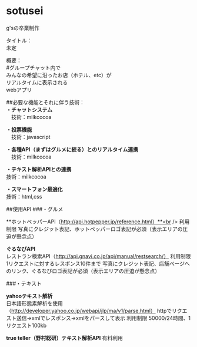 # sotusei
g'sの卒業制作


タイトル：<br />
未定<br />

概要：<br />
#グループチャット内で<br />みんなの希望に沿ったお店（ホテル、etc）が<br />リアルタイムに表示される<br />webアプリ


##必要な機能とそれに伴う技術：<br />
**・チャットシステム**<br />
　技術：milkcocoa

**・投票機能**<br />
　技術：javascript

**・各種API（まずはグルメに絞る）とのリアルタイム連携**<br />
　技術：milkcocoa

**・テキスト解析APIとの連携**<br />
 技術：milkcocoa

**・スマートフォン最適化**<br />
 技術：html,css




##使用API
###・グルメ<br />

**ホットペッパーAPI（http://api.hotpepper.jp/reference.html）**<br />
利用制限
写真にクレジット表記、ホットペッパーロゴ表記が必須（表示エリアの圧迫が懸念点）

**ぐるなびAPI**<br />
レストラン検索API（http://api.gnavi.co.jp/api/manual/restsearch/）
利用制限
1リクエストに対するレスポンス10件まで
写真にクレジット表記、店舗ページへのリンク、ぐるなびロゴ表記が必須（表示エリアの圧迫が懸念点）



###・テキスト<br />

**yahooテキスト解析**<br />
日本語形態素解析を使用（http://developer.yahoo.co.jp/webapi/jlp/ma/v1/parse.html）
httpでリクエスト送信→xmlでレスポンス→xmlをパースして表示
利用制限
50000/24時間、1リクエスト100kb

**true teller（野村総研）テキスト解析API**
有料利用


